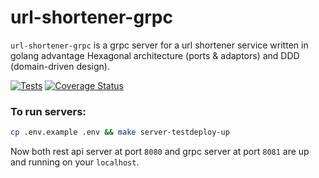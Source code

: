 # url-shortener-grpc

`url-shortener-grpc` is a grpc server for a url shortener service written in golang advantage Hexagonal architecture (ports & adaptors) and DDD (domain-driven design).

[![Tests](https://github.com/aria3ppp/url-shortener-grpc/actions/workflows/tests.yml/badge.svg)](https://github.com/aria3ppp/url-shortener-grpc/actions/workflows/tests.yml)
[![Coverage Status](https://coveralls.io/repos/github/aria3ppp/url-shortener-grpc/badge.svg?branch=master)](https://coveralls.io/github/aria3ppp/url-shortener-grpc?branch=master)

### To run servers:

```bash
cp .env.example .env && make server-testdeploy-up
```

Now both rest api server at port `8080` and grpc server at port `8081` are up and running on your `localhost`.
